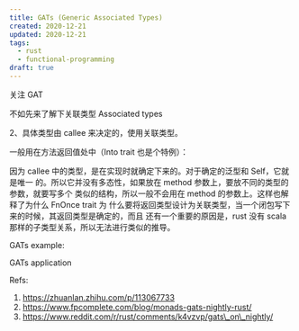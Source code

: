 ```yaml
---
title: GATs (Generic Associated Types)
created: 2020-12-21
updated: 2020-12-21
tags:
  - rust
  - functional-programming
draft: true
---
```


关注 GAT

不如先来了解下关联类型 Associated types

2、具体类型由 callee 来决定的，使用关联类型。

一般用在方法返回值处中（Into trait 也是个特例）：

因为 callee 中的类型，是在实现时就确定下来的。对于确定的泛型和 Self，它就是唯一
的。所以它并没有多态性，如果放在 method 参数上，要放不同的类型的参数，就要写多个
类似的结构，所以一般不会用在 method 的参数上。这样也解释了为什么 FnOnce trait 为
什么要将返回类型设计为关联类型，当一个闭包写下来的时候，其返回类型是确定的，而且
还有一个重要的原因是，rust 没有 scala 那样的子类型关系，所以无法进行类似的推导。

GATs example:

GATs application

Refs:

1. https://zhuanlan.zhihu.com/p/113067733
2. https://www.fpcomplete.com/blog/monads-gats-nightly-rust/
3. https://www.reddit.com/r/rust/comments/k4vzvp/gats\_on\_nightly/
